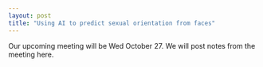 ```yaml
---
layout: post
title: "Using AI to predict sexual orientation from faces"
---
```


Our upcoming meeting will be Wed October 27. We will post notes from the meeting here.